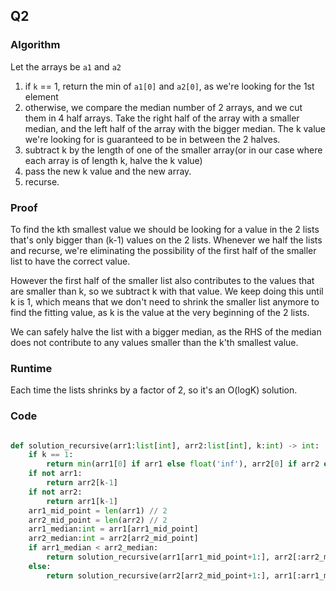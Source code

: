 ## Q2

### Algorithm

Let the arrays be `a1` and `a2`
1. if `k` == 1, return the min of `a1[0]` and `a2[0]`, as we're looking for the 1st element
2. otherwise, we compare the median number of 2 arrays, and we cut them in 4 half arrays. Take the right half of the array with a smaller median, and the left half of the array with the bigger median. The k value we're looking for is guaranteed to be in between the 2 halves.
3. subtract k by the length of one of the smaller array(or in our case where each array is of length k, halve the k value)
4. pass the new k value and the new array.
5. recurse.

### Proof

To find the kth smallest value we should be looking for a value in the 2 lists that's only bigger than (k-1) values on the 2 lists. Whenever we half the lists and recurse, we're eliminating the possibility of the first half of the smaller list to have the correct value. 

However the first half of the smaller list also contributes to the values that are smaller than k, so we subtract k with that value. We keep doing this until k is 1, which means that we don't need to shrink the smaller list anymore to find the fitting value, as k is the value at the very beginning of the 2 lists.

We can safely halve the list with a bigger median, as the RHS of the median does not contribute to any values smaller than the k'th smallest value.

### Runtime
Each time the lists shrinks by a factor of 2, so it's an O(logK) solution.

### Code

```python

def solution_recursive(arr1:list[int], arr2:list[int], k:int) -> int:
    if k == 1:
        return min(arr1[0] if arr1 else float('inf'), arr2[0] if arr2 else float('inf'))
    if not arr1:
        return arr2[k-1]
    if not arr2:
        return arr1[k-1]
    arr1_mid_point = len(arr1) // 2
    arr2_mid_point = len(arr2) // 2
    arr1_median:int = arr1[arr1_mid_point]
    arr2_median:int = arr2[arr2_mid_point]
    if arr1_median < arr2_median:
        return solution_recursive(arr1[arr1_mid_point+1:], arr2[:arr2_mid_point], k - (arr1_mid_point + 1))
    else:
        return solution_recursive(arr2[arr2_mid_point+1:], arr1[:arr1_mid_point], k - (arr2_mid_point + 1))


```